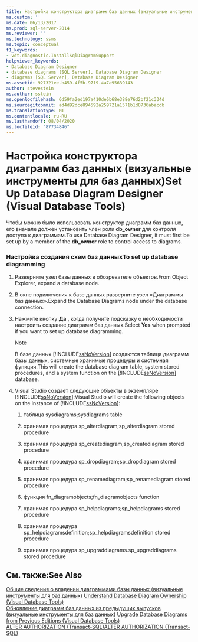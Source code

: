 ```yaml
---
title: Настройка конструктора диаграмм баз данных (визуальные инструменты для баз данных) | Документация Майкрософт
ms.custom: ''
ms.date: 06/13/2017
ms.prod: sql-server-2014
ms.reviewer: ''
ms.technology: ssms
ms.topic: conceptual
f1_keywords:
- vdt.diagnostic.InstallSqlDiagramSupport
helpviewer_keywords:
- Database Diagram Designer
- database diagrams [SQL Server], Database Diagram Designer
- diagrams [SQL Server], Database Diagram Designer
ms.assetid: 927321ee-b459-4f5b-9719-4a7a95639143
author: stevestein
ms.author: sstein
ms.openlocfilehash: 6d59fa2ed197a410de6b68e388e76d2bf21c334d
ms.sourcegitcommit: ad4d92dce894592a259721a1571b1d8736abacdb
ms.translationtype: MT
ms.contentlocale: ru-RU
ms.lasthandoff: 08/04/2020
ms.locfileid: "87734846"
---
```

# <a name="set-up-database-diagram-designer-visual-database-tools"></a><span data-ttu-id="1415b-102">Настройка конструктора диаграмм баз данных (визуальные инструменты для баз данных)</span><span class="sxs-lookup"><span data-stu-id="1415b-102">Set Up Database Diagram Designer (Visual Database Tools)</span></span>
  <span data-ttu-id="1415b-103">Чтобы можно было использовать конструктор диаграмм баз данных, его вначале должен установить член роли **db_owner** для контроля доступа к диаграммам.</span><span class="sxs-lookup"><span data-stu-id="1415b-103">To use Database Diagram Designer, it must first be set up by a member of the **db_owner** role to control access to diagrams.</span></span>  
  
### <a name="to-set-up-database-diagramming"></a><span data-ttu-id="1415b-104">Настройка создания схем баз данных</span><span class="sxs-lookup"><span data-stu-id="1415b-104">To set up database diagramming</span></span>  
  
1.  <span data-ttu-id="1415b-105">Разверните узел базы данных в обозревателе объектов.</span><span class="sxs-lookup"><span data-stu-id="1415b-105">From Object Explorer, expand a database node.</span></span>  
  
2.  <span data-ttu-id="1415b-106">В окне подключения к базе данных разверните узел «Диаграммы баз данных».</span><span class="sxs-lookup"><span data-stu-id="1415b-106">Expand the Database Diagrams node under the database connection.</span></span>  
  
3.  <span data-ttu-id="1415b-107">Нажмите кнопку **Да** , когда получите подсказку о необходимости настроить создание диаграмм баз данных.</span><span class="sxs-lookup"><span data-stu-id="1415b-107">Select **Yes** when prompted if you want to set up database diagramming.</span></span>  
  
    > [!NOTE]  
    >  <span data-ttu-id="1415b-108">В базе данных [!INCLUDE[ssNoVersion](../../includes/ssnoversion-md.md)] создаются таблица диаграмм базы данных, системные хранимые процедуры и системная функция.</span><span class="sxs-lookup"><span data-stu-id="1415b-108">This will create the database diagram table, system stored procedures, and a system function on the [!INCLUDE[ssNoVersion](../../includes/ssnoversion-md.md)] database.</span></span>  
  
4.  <span data-ttu-id="1415b-109">Visual Studio создает следующие объекты в экземпляре [!INCLUDE[ssNoVersion](../../includes/ssnoversion-md.md)]:</span><span class="sxs-lookup"><span data-stu-id="1415b-109">Visual Studio will create the following objects on the instance of [!INCLUDE[ssNoVersion](../../includes/ssnoversion-md.md)]:</span></span>  
  
    1.  <span data-ttu-id="1415b-110">таблица sysdiagrams;</span><span class="sxs-lookup"><span data-stu-id="1415b-110">sysdiagrams table</span></span>  
  
    2.  <span data-ttu-id="1415b-111">хранимая процедура sp_alterdiagram;</span><span class="sxs-lookup"><span data-stu-id="1415b-111">sp_alterdiagram stored procedure</span></span>  
  
    3.  <span data-ttu-id="1415b-112">хранимая процедура sp_creatediagram;</span><span class="sxs-lookup"><span data-stu-id="1415b-112">sp_creatediagram stored procedure</span></span>  
  
    4.  <span data-ttu-id="1415b-113">хранимая процедура sp_dropdiagram;</span><span class="sxs-lookup"><span data-stu-id="1415b-113">sp_dropdiagram stored procedure</span></span>  
  
    5.  <span data-ttu-id="1415b-114">хранимая процедура sp_renamediagram;</span><span class="sxs-lookup"><span data-stu-id="1415b-114">sp_renamediagram stored procedure</span></span>  
  
    6.  <span data-ttu-id="1415b-115">функция fn_diagramobjects;</span><span class="sxs-lookup"><span data-stu-id="1415b-115">fn_diagramobjects function</span></span>  
  
    7.  <span data-ttu-id="1415b-116">хранимая процедура sp_helpdiagrams;</span><span class="sxs-lookup"><span data-stu-id="1415b-116">sp_helpdiagrams stored procedure</span></span>  
  
    8.  <span data-ttu-id="1415b-117">хранимая процедура sp_helpdiagramsdefinition;</span><span class="sxs-lookup"><span data-stu-id="1415b-117">sp_helpdiagramsdefinition stored procedure</span></span>  
  
    9. <span data-ttu-id="1415b-118">хранимая процедура sp_upgraddiagrams.</span><span class="sxs-lookup"><span data-stu-id="1415b-118">sp_upgraddiagrams stored procedure</span></span>  
  
## <a name="see-also"></a><span data-ttu-id="1415b-119">См. также:</span><span class="sxs-lookup"><span data-stu-id="1415b-119">See Also</span></span>  
 <span data-ttu-id="1415b-120">[Общие сведения о владении диаграммами базы данных &#40;визуальные инструменты для баз данных&#41;](visual-database-tools.md) </span><span class="sxs-lookup"><span data-stu-id="1415b-120">[Understand Database Diagram Ownership &#40;Visual Database Tools&#41;](visual-database-tools.md) </span></span>  
 <span data-ttu-id="1415b-121">[Обновление диаграмм баз данных из предыдущих выпусков &#40;визуальные инструменты для баз данных&#41;](upgrade-database-diagrams-from-previous-editions-visual-database-tools.md) </span><span class="sxs-lookup"><span data-stu-id="1415b-121">[Upgrade Database Diagrams from Previous Editions &#40;Visual Database Tools&#41;](upgrade-database-diagrams-from-previous-editions-visual-database-tools.md) </span></span>  
 [<span data-ttu-id="1415b-122">ALTER AUTHORIZATION (Transact-SQL)</span><span class="sxs-lookup"><span data-stu-id="1415b-122">ALTER AUTHORIZATION &#40;Transact-SQL&#41;</span></span>](/sql/t-sql/statements/alter-authorization-transact-sql)  
  
  
